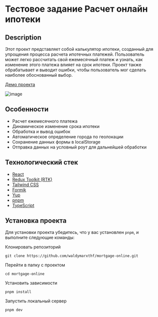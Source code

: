 # Тестовое задание Расчет онлайн ипотеки

## Description

Этот проект представляет собой калькулятор ипотеки, созданный для упрощения процесса расчета ипотечных платежей. Пользователь может легко рассчитать свой ежемесячный платеж и узнать, как изменение этого платежа влияет на срок ипотеки. Проект также обрабатывает и выводит ошибки, чтобы пользователь мог сделать наиболее обоснованный выбор.

[Демо проекта](https://mortgage-online.vercel.app/)

![image](https://github.com/waldymarxthf/mortgage-online/assets/56730796/aa7708e0-bb1a-4069-a827-9f0f62882a47)


## Особенности

- Расчет ежемесячного платежа
- Динамическое изменение срока ипотеки
- Обработка и вывод ошибок
- Автоматическое определение города по геолокации
- Сохранение данных формы в localStorage
- Отправка данных на условный роут для дальнейшей обработки

## Технологический стек

- [React](https://reactjs.org/)
- [Redux Toolkit (RTK)](https://redux-toolkit.js.org/)
- [Tailwind CSS](https://tailwindcss.com/)
- [Formik](https://formik.org/)
- [Yup](https://github.com/jquense/yup)
- [pnpm](https://pnpm.io/)
- [TypeScript](https://www.typescriptlang.org/)

## Установка проекта

Для установки проекта убедитесь, что у вас установлен `pnpm`, и выполните следующие команды:

Клонировать репозиторий

```
git clone https://github.com/waldymarxthf/mortgage-online.git
```

Перейти в папку с проектом

```
cd mortgage-online
```

Установить зависимости

```
pnpm install
```

Запустить локальный сервер

```
pnpm dev
```
